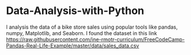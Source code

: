 # Data-Analysis-with-Python
I analysis the data of a bike store sales using popular tools like pandas, numpy, Matplotlib, and Seaborn.
I found the dataset in this link https://raw.githubusercontent.com/ine-rmotr-curriculum/FreeCodeCamp-Pandas-Real-Life-Example/master/data/sales_data.csv 
